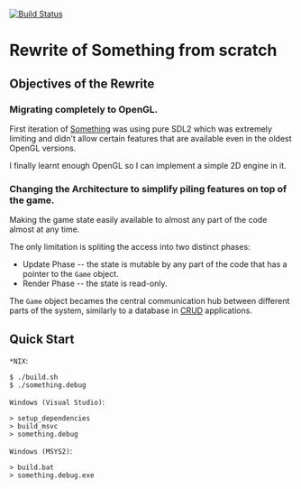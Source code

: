 [![Build Status](https://github.com/tsoding/something-rewrite/workflows/CI/badge.svg)](https://github.com/tsoding/something-rewrite/actions)

# Rewrite of Something from scratch

## Objectives of the Rewrite

### Migrating completely to OpenGL.

First iteration of [Something](https://github.com/tsoding/something) was using pure SDL2 which was extremely limiting and didn't allow certain features that are available even in the oldest OpenGL versions.

I finally learnt enough OpenGL so I can implement a simple 2D engine in it.

### Changing the Architecture to simplify piling features on top of the game.

Making the game state easily available to almost any part of the code almost at any time.

The only limitation is spliting the access into two distinct phases:
- Update Phase -- the state is mutable by any part of the code that has a pointer to the `Game` object.
- Render Phase -- the state is read-only.

The `Game` object becames the central communication hub between different parts of the system, similarly to a database in [CRUD](https://en.wikipedia.org/wiki/Create,_read,_update_and_delete) applications.

## Quick Start

`*NIX`:
```console
$ ./build.sh
$ ./something.debug
```

`Windows (Visual Studio)`:
```
> setup_dependencies
> build_msvc
> something.debug
```

`Windows (MSYS2)`:

```regular windows console (cmd)
> build.bat
> something.debug.exe
```

